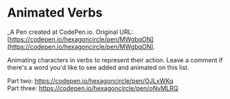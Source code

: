 # Animated Verbs
 _A Pen created at CodePen.io. Original URL: [https://codepen.io/hexagoncircle/pen/MWgbqON](https://codepen.io/hexagoncircle/pen/MWgbqON).

 Animating characters in verbs to represent their action. Leave a comment if there's a word you'd like to see added and animated on this list.

Part two: https://codepen.io/hexagoncircle/pen/OJLxWKq <br />
Part three: https://codepen.io/hexagoncircle/pen/oNvMLRQ